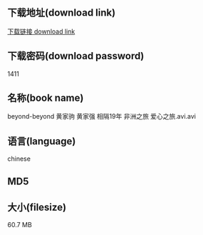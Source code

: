 ## 下载地址(download link)
[下载链接 download link](https://voluble-croquembouche-d321dc.netlify.app/?s=beyond-beyond+%E9%BB%84%E5%AE%B6%E9%A9%B9+%E9%BB%84%E5%AE%B6%E5%BC%BA+%E7%9B%B8%E9%9A%9419%E5%B9%B4+%E9%9D%9E%E6%B4%B2%E4%B9%8B%E6%97%85+%E7%88%B1%E5%BF%83%E4%B9%8B%E6%97%85.avi)

## 下载密码(download password)
1411

## 名称(book name)
beyond-beyond 黄家驹 黄家强 相隔19年 非洲之旅 爱心之旅.avi.avi

## 语言(language)
chinese

## MD5


## 大小(filesize)
60.7 MB
